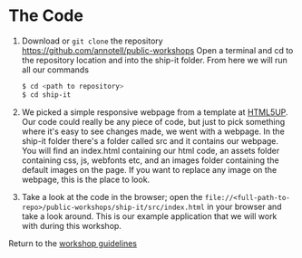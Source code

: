 # The Code
1. Download or `git clone` the repository https://github.com/annotell/public-workshops
Open a terminal and cd to the repository location and into the ship-it folder. From here we will run all our commands
    ```bash
    $ cd <path to repository>
    $ cd ship-it
    ```
1. We picked a simple responsive webpage from a template at [HTML5UP](https://html5up.net/). Our code could really be any piece of code, but just to pick something where it's easy to see changes made, we went with a webpage. In the ship-it folder there's a folder called src and it contains our webpage. You will find an index.html containing our html code, an assets folder containing css, js, webfonts etc, and an images folder containing the default images on the page. If you want to replace any image on the webpage, this is the place to look. 

1. Take a look at the code in the browser; open the `file://<full-path-to-repo>/public-workshops/ship-it/src/index.html` in your browser and take a look around.
This is our example application that we will work with during this workshop.

Return to the [workshop guidelines](./README.md)